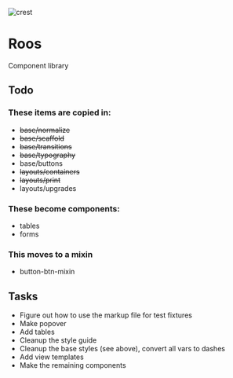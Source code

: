 
![crest](https://secure.gravatar.com/avatar/aa8ea677b07f626479fd280049b0e19f?s=75)

# Roos

Component library

## Todo

### These items are copied in:
- ~~base/normalize~~
- ~~base/scaffold~~
- ~~base/transitions~~
- ~~base/typography~~
- base/buttons
- ~~layouts/containers~~
- ~~layouts/print~~
- layouts/upgrades

### These become components:
- tables
- forms

### This moves to a mixin
- button-btn-mixin

## Tasks
- Figure out how to use the markup file for test fixtures
- Make popover
- Add tables
- Cleanup the style guide
- Cleanup the base styles (see above), convert all vars to dashes
- Add view templates
- Make the remaining components

